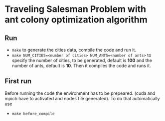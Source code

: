 # Traveling Salesman Problem with ant colony optimization algorithm

## Run
- `make` to generate the cities data, compile the code and run it.
- `make NUM_CITIES=<number of cities> NUM_ANTS=<number of ants>` to specify the number of cities, to be generated, default is **100** and the number of ants, default is **10**. Then it compiles the code and runs it.

## First run
Before running the code the environment has to be prepeared. (cuda and mpich have to activated and nodes file generated). To do that automatically use
- `make before_compile`